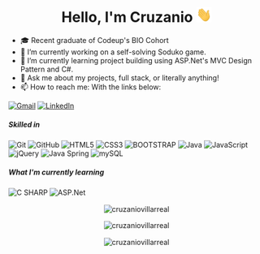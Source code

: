 <h1 align="center">Hello, I'm Cruzanio  <img src="Hi.gif" width="30" height="30"/></h1> 

<!--
**cruzaniovillarreal/cruzaniovillarreal** is a ✨ _special_ ✨ repository because its `README.md` (this file) appears on your GitHub profile. -->

- 🎓 Recent graduate of Codeup's BIO Cohort
- 🔭 I’m currently working on a self-solving Soduko game.
- 🌱 I’m currently learning project building using ASP.Net's MVC Design Pattern and C#.
- 💬 Ask me about my projects, full stack, or literally anything!
- 📫 How to reach me: With the links below:

[![Gmail](https://img.shields.io/badge/-GMAIL-D14836?style=for-the-badge&logo=gmail&logoColor=white)](mailto:cruzanio.villarreal@gmail.com)
[![LinkedIn](https://img.shields.io/badge/-LINKEDIN-0077B5?style=for-the-badge&logo=linkedin&logoColor=white)](https://www.linkedin.com/in/cruzaniovillarreal/)

##### Skilled in
![Git](https://img.shields.io/badge/-Git-222222?style=flat&logo=git&logoColor=F05032)
![GitHub](https://img.shields.io/badge/-GitHub-222222?style=flat&logo=github&logoColor=181717)
![HTML5](https://img.shields.io/badge/-HTML5-000000?style=flat&logo=html5)
![CSS3](https://img.shields.io/badge/-CSS3-000000?style=flat&logo=css3)
![BOOTSTRAP](https://img.shields.io/badge/-Bootstrap-000000?style=flat&logo=bootstrap)
![Java](https://img.shields.io/badge/-Java-000000?style=flat&logo=java)
![JavaScript](https://img.shields.io/badge/-JavaScript-000000?style=flat&logo=javascript)
![jQuery](https://img.shields.io/badge/-jQuery-222222?style=flat&logo=jQuery&logoColor=0769AD)
![Java Spring](https://img.shields.io/badge/-Spring-222222?style=flat&logo=spring&logoColor=6DB33F)
![mySQL](https://img.shields.io/badge/-mySQL-000000?style=flat&logo=mysql)

##### What I'm currently learning

![C SHARP](https://img.shields.io/badge/-C_Sharp-000000?style=flat&logo=c_sharp)
![ASP.Net](https://img.shields.io/badge/-ASP.Net-000000?style=flat&logo=asp.net)


<p align="center">
  <img align="center" src="https://github-readme-stats.vercel.app/api?username=cruzaniovillarreal&show_icons=true&theme=tokyonight" alt="cruzaniovillarreal" />
</p>

<p align="center">
  <img align="center" src="https://github-readme-stats.vercel.app/api/top-langs/?username=cruzaniovillarreal&theme=tokyonight" alt="cruzaniovillarreal" />
</p>

<p align="center">
  <img align="center" src="https://github-readme-streak-stats.herokuapp.com/?user=cruzaniovillarreal&" alt="cruzaniovillarreal" />
</p>
 


<!-- ![GitHub stats](https://github-readme-stats.vercel.app/api?username=cruzaniovillarreal&show_icons=true&theme=tokyonight) -->

<!-- ![Top Langs](https://github-readme-stats.vercel.app/api/top-langs/?username=cruzaniovillarreal&theme=tokyonight) -->

